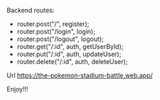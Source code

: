 Backend routes:
- router.post("/", register);
- router.post("/login", login);
- router.post("/logout", logout);
- router.get("/:id", auth, getUserById);
- router.put("/:id", auth, updateUser);
- router.delete("/:id", auth, deleteUser);

Url
https://the-pokemon-stadium-battle.web.app/

Enjoy!!!
